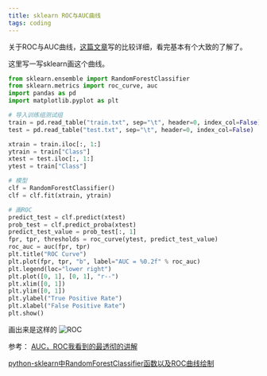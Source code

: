 ```yaml
---
title: sklearn ROC与AUC曲线
tags: coding
---
```


关于ROC与AUC曲线，[这篇文章](https://blog.csdn.net/u013385925/article/details/80385873)写的比较详细，看完基本有个大致的了解了。

这里写一写sklearn画这个曲线。

```python
from sklearn.ensemble import RandomForestClassifier
from sklearn.metrics import roc_curve, auc
import pandas as pd
import matplotlib.pyplot as plt

# 导入训练组测试组
train = pd.read_table("train.txt", sep="\t", header=0, index_col=False)
test = pd.read_table("test.txt", sep="\t", header=0, index_col=False)

xtrain = train.iloc[:, 1:]
ytrain = train["Class"]
xtest = test.iloc[:, 1:]
ytest = train["Class"]

# 模型
clf = RandomForestClassifier()
clf = clf.fit(xtrain, ytrain)

# 画ROC
predict_test = clf.predict(xtest)
prob_test = clf.predict_proba(xtest)
predict_test_value = prob_test[:, 1]
fpr, tpr, thresholds = roc_curve(ytest, predict_test_value)
roc_auc = auc(fpr, tpr)
plt.title("ROC Curve")
plt.plot(fpr, tpr, "b", label="AUC = %0.2f" % roc_auc)
plt.legend(loc="lower right")
plt.plot([0, 1], [0, 1], "r--")
plt.xlim([0, 1])
plt.ylim([0, 1])
plt.ylabel("True Positive Rate")
plt.xlabel("False Positive Rate")
plt.show()
```

画出来是这样的
![ROC](https://raw.githubusercontent.com/pzweuj/pzweuj.github.io/master/downloads/images/81on227_5E_274M.png)


参考：
[AUC，ROC我看到的最透彻的讲解](https://blog.csdn.net/u013385925/article/details/80385873)

[python-sklearn中RandomForestClassifier函数以及ROC曲线绘制](https://blog.csdn.net/hjxu2016/article/details/78337308)